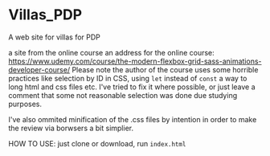 # Villas_PDP
A web site for villas for PDP

a site from the online course an address for the online course: https://www.udemy.com/course/the-modern-flexbox-grid-sass-animations-developer-course/ 
Please note the author of the course uses some horrible practices like selection by ID in CSS, using `let` instead of `const` a way to long html and css files etc. 
I've tried to fix it where possible, or just leave a comment that some not reasonable selection was done due studying purposes.

I've also ommited minification of the .css files by intention in order to make the review via borwsers a bit simplier.

HOW TO USE: just clone or download, run `index.html`
